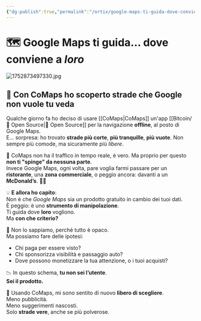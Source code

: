 ```yaml
---
{"dg-publish":true,"permalink":"/ortix/google-maps-ti-guida-dove-conviene-loro/","title":"Google Maps ti guida... dove conviene a *loro*","tags":["comaps","googlemaps","privacy","open-source","mappe","esperienze"]}
---
```



# 🗺️ Google Maps ti guida... dove conviene a *loro*  

![1752873497330.jpg](/img/user/1752873497330.jpg)
## 📍 Con CoMaps ho scoperto strade che Google non vuole tu veda

Qualche giorno fa ho deciso di usare [[CoMaps\|CoMaps]] un'app [[Bitcoin/🧬 Open Source\|🧬 Open Source]] per la navigazione **offline**, al posto di Google Maps.  
E... sorpresa: ho trovato **strade più corte**, **più tranquille**, **più vuote**. Non sempre più comode, ma sicuramente più *libere*.

🚧 CoMaps non ha il traffico in tempo reale, è vero. Ma proprio per questo **non ti "spinge" da nessuna parte**.  
Invece Google Maps, ogni volta, pare voglia farmi passare per un **ristorante**, una **zona commerciale**, o peggio ancora: davanti a un **McDonald’s**. 🏪🍔

💡 **E allora ho capito**:  
Non è che *Google Maps* sia un prodotto gratuito in cambio dei tuoi dati.  
È peggio: è uno **strumento di manipolazione**.  
Ti guida dove **loro** vogliono.  
Ma **con che criterio?**

👀 Non lo sappiamo, perché tutto è opaco.  
Ma possiamo fare delle ipotesi:
- Chi paga per essere visto?
- Chi sponsorizza visibilità e passaggio auto?
- Dove possono monetizzare la tua attenzione, o i tuoi acquisti?

📉 In questo schema, **tu non sei l’utente**.  
**Sei il prodotto.**

🌿 Usando CoMaps, mi sono sentito di nuovo **libero di scegliere**.  
Meno pubblicità.  
Meno suggerimenti nascosti.  
Solo **strade vere**, anche se più polverose.